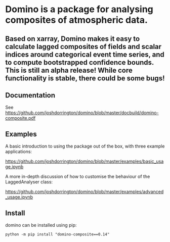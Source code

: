 # Domino is a package for analysing composites of atmospheric data.
## Based on xarray, Domino makes it easy to calculate lagged composites of fields and scalar indices around categorical event time series, and to compute bootstrapped confidence bounds. This is still an alpha release! While core functionality is stable, there could be some bugs!

## Documentation

See https://github.com/joshdorrington/domino/blob/master/docbuild/domino-composite.pdf

## Examples

A basic introduction to using the package out of the box, with three example applications:

https://github.com/joshdorrington/domino/blob/master/examples/basic_usage.ipynb

A more in-depth discussion of how to customise the behaviour of the LaggedAnalyser class:

https://github.com/joshdorrington/domino/blob/master/examples/advanced_usage.ipynb

## Install

domino can be installed using pip:
```
python -m pip install "domino-composite==0.14"
```
